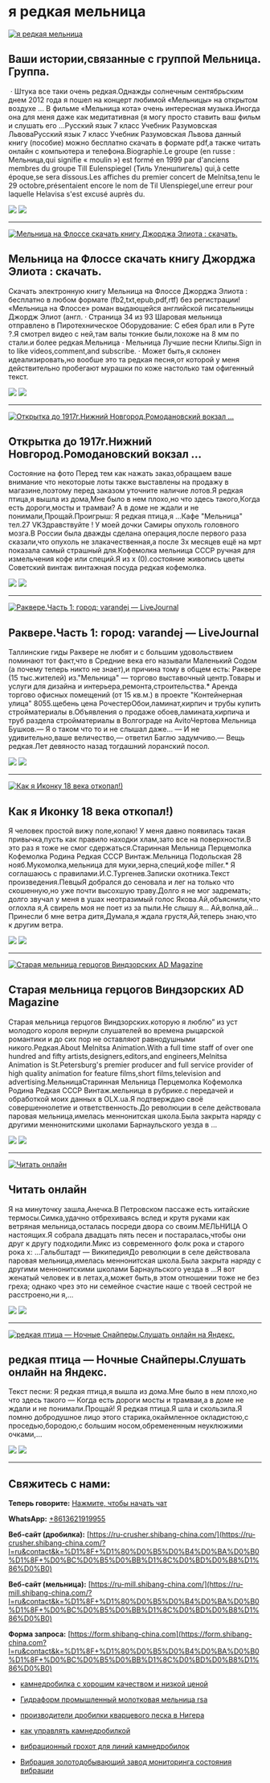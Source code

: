 # я редкая мельница

<a href="https://swt.shibang-china.com/?l=ru&img&k=%D1%8F+%D1%80%D0%B5%D0%B4%D0%BA%D0%B0%D1%8F+%D0%BC%D0%B5%D0%BB%D1%8C%D0%BD%D0%B8%D1%86%D0%B0" target="_blank">![я редкая мельница](http://static.shibang-china.com/all-800x300/267.jpg)</a>

## Ваши истории,связанные с группой Мельница. Группа.
&nbsp;&#0183;&#32;Штука все таки очень редкая.Однажды солнечным сентябрьским днем 2012 года я пошел на концерт любимой &#171;Мельницы&#187; на открытом воздухе … В фильме &#171;Мельница кота&#187; очень интересная музыка.Иногда она для меня даже как медитативная (я могу просто ставить ваш фильм и слушать его …Русский язык 7 класс Учебник Разумовская ЛьвоваРусский язык 7 класс Учебник Разумовская Львова данный книгу (пособие) можно бесплатно скачать в формате pdf,а также читать онлайн с компьютера и телефона.Biographie.Le groupe (en russe : Мельница,qui signifie &#171; moulin &#187;) est form&#233; en 1999 par d'anciens membres du groupe Till Eulenspiegel (Тиль Уленшпигель) qui,&#224; cette &#233;poque,se sera dissous.Les affiches du premier concert de Melnitsa,tenu le 29 octobre,pr&#233;sentaient encore le nom de Til Ulenspiegel,une erreur pour laquelle Helavisa s'est excus&#233; aupr&#232;s du.


<a href="https://whatsapp.shibangsoft.com/WhatsApp.php" target="_blank" title="WhatsApp">![](http://static.shibang-china.com/icon/whatsapp.png)</a> <a href="https://swt.shibang-china.com/?l=ru&icon&k=%D1%8F+%D1%80%D0%B5%D0%B4%D0%BA%D0%B0%D1%8F+%D0%BC%D0%B5%D0%BB%D1%8C%D0%BD%D0%B8%D1%86%D0%B0" target="_blank">![](http://static.shibang-china.com/icon/chat-ru.png)</a>

---

<a href="https://swt.shibang-china.com/?l=ru&img&k=%D1%8F+%D1%80%D0%B5%D0%B4%D0%BA%D0%B0%D1%8F+%D0%BC%D0%B5%D0%BB%D1%8C%D0%BD%D0%B8%D1%86%D0%B0" target="_blank">![Мельница на Флоссе скачать книгу Джорджа Элиота : скачать.](http://static.shibang-china.com/all-800x300/1395.jpg)</a>

## Мельница на Флоссе скачать книгу Джорджа Элиота : скачать.
Скачать электронную книгу Мельница на Флоссе Джорджа Элиота : бесплатно в любом формате (fb2,txt,epub,pdf,rtf) без регистрации! &#171;Мельница на Флоссе&#187; роман выдающейся английской писательницы Джордж Элиот (англ.&nbsp;&#0183;&#32;Страница 34 из 93 Шаровая мельница отправлено в Пиротехническое Оборудование: С ебея брал или в Руте ?.Я смотрел видео с ней,там валы тонкие были,похоже на 8 мм по стали.и более редкая.Мельница&nbsp;&#0183;&#32;Мельница Лучшие песни Клипы.Sign in to like videos,comment,and subscribe.&nbsp;&#0183;&#32;Может быть,я склонен идеализировать,но вообше это та редкая песня,от которой у меня действительно пробегают мурашки по коже настолько там офигенный текст.


<a href="https://whatsapp.shibangsoft.com/WhatsApp.php" target="_blank" title="WhatsApp">![](http://static.shibang-china.com/icon/whatsapp.png)</a> <a href="https://swt.shibang-china.com/?l=ru&icon&k=%D1%8F+%D1%80%D0%B5%D0%B4%D0%BA%D0%B0%D1%8F+%D0%BC%D0%B5%D0%BB%D1%8C%D0%BD%D0%B8%D1%86%D0%B0" target="_blank">![](http://static.shibang-china.com/icon/chat-ru.png)</a>

---

<a href="https://swt.shibang-china.com/?l=ru&img&k=%D1%8F+%D1%80%D0%B5%D0%B4%D0%BA%D0%B0%D1%8F+%D0%BC%D0%B5%D0%BB%D1%8C%D0%BD%D0%B8%D1%86%D0%B0" target="_blank">![Открытка до 1917г.Нижний Новгород.Ромодановский вокзал …](http://static.shibang-china.com/all-800x300/1524.jpg)</a>

## Открытка до 1917г.Нижний Новгород.Ромодановский вокзал …
Состояние на фото Перед тем как нажать заказ,обращаем ваше внимание что некоторые лоты также выставлены на продажу в магазине,поэтому перед заказом уточните наличие лотов.Я редкая птица,я вышла из дома,Мне было в нем плохо,но что здесь такого,Когда есть дороги,мосты и трамваи? А в доме не ждали и не понимали,Прощай.Проигрыш: Я редкая птица,я …Кафе &quot;Мельница&quot; тел.27 VKЗдравствуйте ! У моей дочки Самиры опухоль головного мозга.В России была дважды сделана операция,после первого раза сказали,что опухоль не злакачественная,а после 3х месяцев ещё на мрт показала самый страшный для.Кофемолка мельница СССР ручная для измельчения кофе или специй.Я из х (0).состояние живопись цветы Советский винтаж винтажная посуда редкая кофемолка.


<a href="https://whatsapp.shibangsoft.com/WhatsApp.php" target="_blank" title="WhatsApp">![](http://static.shibang-china.com/icon/whatsapp.png)</a> <a href="https://swt.shibang-china.com/?l=ru&icon&k=%D1%8F+%D1%80%D0%B5%D0%B4%D0%BA%D0%B0%D1%8F+%D0%BC%D0%B5%D0%BB%D1%8C%D0%BD%D0%B8%D1%86%D0%B0" target="_blank">![](http://static.shibang-china.com/icon/chat-ru.png)</a>

---

<a href="https://swt.shibang-china.com/?l=ru&img&k=%D1%8F+%D1%80%D0%B5%D0%B4%D0%BA%D0%B0%D1%8F+%D0%BC%D0%B5%D0%BB%D1%8C%D0%BD%D0%B8%D1%86%D0%B0" target="_blank">![Раквере.Часть 1: город: varandej — LiveJournal](http://static.shibang-china.com/all-800x300/1046.jpg)</a>

## Раквере.Часть 1: город: varandej — LiveJournal
Таллинские гиды Раквере не любят и с большим удовольствием поминают тот факт,что в Средние века его называли Маленький Содом (а почему теперь никто не знает),и причина тому в общем есть: Раквере (15 тыс.жителей) из.&quot;Мельница&quot; — торгово выставочный центр.Товары и услуги для дизайна и интерьера,ремонта,строительства.* Аренда торгово офисных помещений (от 15 кв.м.) в проекте &quot;Контейнерная улица&quot; 8055.щебень цена РочестерОбои,ламинат,кирпич и трубы купить стройматериалы в.Объявления о продаже обоев,ламината,кирпича и труб раздела стройматериалы в Волгограде на AvitoЧертова Мельница Бушков.— Я о таком что то и не слышал даже… — И не удивительно,ваше величество,— ответил Баглю задумчиво.— Вещь редкая.Лет девяносто назад тогдашний лоранский посол.


<a href="https://whatsapp.shibangsoft.com/WhatsApp.php" target="_blank" title="WhatsApp">![](http://static.shibang-china.com/icon/whatsapp.png)</a> <a href="https://swt.shibang-china.com/?l=ru&icon&k=%D1%8F+%D1%80%D0%B5%D0%B4%D0%BA%D0%B0%D1%8F+%D0%BC%D0%B5%D0%BB%D1%8C%D0%BD%D0%B8%D1%86%D0%B0" target="_blank">![](http://static.shibang-china.com/icon/chat-ru.png)</a>

---

<a href="https://swt.shibang-china.com/?l=ru&img&k=%D1%8F+%D1%80%D0%B5%D0%B4%D0%BA%D0%B0%D1%8F+%D0%BC%D0%B5%D0%BB%D1%8C%D0%BD%D0%B8%D1%86%D0%B0" target="_blank">![Как я Иконку 18 века откопал!)](http://static.shibang-china.com/all-800x300/630.jpg)</a>

## Как я Иконку 18 века откопал!)
Я человек простой вижу поле,копаю! У меня давно появилась такая привычка,пусть как правило находки хлам,зато все на поверхности.В это раз я тоже не смог сдержаться.Старинная Мельница Перцемолка Кофемолка Родина Редкая СССР Винтаж.Мельница Подольская 28 нояб.Мукомолка,мельница для муки,зерна,специй,кофе miller.* Я соглашаюсь с правилами.И.С.Тургенев.Записки охотника.Текст произведения.ПевцыЯ добрался до сеновала и лег на только что скошенную,но уже почти высохшую траву.Долго я не мог задремать; долго звучал у меня в ушах неотразимый голос Якова.Ай,объяснили,что оглохла я,А свирель моя не поет из за пыли.Не слышу я… Ай,волна,ай… Принесли б мне ветра дитя,Думала,я ждала грустя,Ай,теперь знаю,что к другим ветра.


<a href="https://whatsapp.shibangsoft.com/WhatsApp.php" target="_blank" title="WhatsApp">![](http://static.shibang-china.com/icon/whatsapp.png)</a> <a href="https://swt.shibang-china.com/?l=ru&icon&k=%D1%8F+%D1%80%D0%B5%D0%B4%D0%BA%D0%B0%D1%8F+%D0%BC%D0%B5%D0%BB%D1%8C%D0%BD%D0%B8%D1%86%D0%B0" target="_blank">![](http://static.shibang-china.com/icon/chat-ru.png)</a>

---

<a href="https://swt.shibang-china.com/?l=ru&img&k=%D1%8F+%D1%80%D0%B5%D0%B4%D0%BA%D0%B0%D1%8F+%D0%BC%D0%B5%D0%BB%D1%8C%D0%BD%D0%B8%D1%86%D0%B0" target="_blank">![Старая мельница герцогов Виндзорских AD Magazine](http://static.shibang-china.com/all-800x300/1313.jpg)</a>

## Старая мельница герцогов Виндзорских AD Magazine
Старая мельница герцогов Виндзорских.которую я люблю” из уст молодого короля вернули слушателей во времена рыцарской романтики и до сих пор не оставляют равнодушными никого.Редкая.About Melnitsa Animation.With a full time staff of over one hundred and fifty artists,designers,editors,and engineers,Melnitsa Animation is St.Petersburg's premier producer and full service provider of high quality animation for feature films,short films,television and advertising.МельницаСтаринная Мельница Перцемолка Кофемолка Родина Редкая СССР Винтаж.мельница в рубрике.с передачей и обработкой моих данных в OLX.ua.Я подтверждаю своё совершеннолетие и ответственность.До революции в селе действовала паровая мельница,имелась меннонитская школа.Была закрыта наряду с другими меннонитскими школами Барнаульского уезда в …


<a href="https://whatsapp.shibangsoft.com/WhatsApp.php" target="_blank" title="WhatsApp">![](http://static.shibang-china.com/icon/whatsapp.png)</a> <a href="https://swt.shibang-china.com/?l=ru&icon&k=%D1%8F+%D1%80%D0%B5%D0%B4%D0%BA%D0%B0%D1%8F+%D0%BC%D0%B5%D0%BB%D1%8C%D0%BD%D0%B8%D1%86%D0%B0" target="_blank">![](http://static.shibang-china.com/icon/chat-ru.png)</a>

---

<a href="https://swt.shibang-china.com/?l=ru&img&k=%D1%8F+%D1%80%D0%B5%D0%B4%D0%BA%D0%B0%D1%8F+%D0%BC%D0%B5%D0%BB%D1%8C%D0%BD%D0%B8%D1%86%D0%B0" target="_blank">![Читать онлайн](http://static.shibang-china.com/all-800x300/1136.jpg)</a>

## Читать онлайн
Я на минуточку зашла,Анечка.В Петровском пассаже есть китайские термосы.Симка,удачно отбрехиваясь вслед и крутя руками как ветряная мельница,осталась посреди двора со своим.МЕЛЬНИЦА О настоящих.Я собрала двадцать пять песен и постаралась,чтобы они друг к другу подходили.Микс из современного фолк рока и старого рока х: …Гальбштадт — ВикипедияДо революции в селе действовала паровая мельница,имелась меннонитская школа.Была закрыта наряду с другими меннонитскими школами Барнаульского уезда в …Я вот женатый человек и в летах,а,может быть,в этом отношении тоже не без греха; однако чрез это ни семейное счастие наше с твоей сестрой не расстроено,ни я,…


<a href="https://whatsapp.shibangsoft.com/WhatsApp.php" target="_blank" title="WhatsApp">![](http://static.shibang-china.com/icon/whatsapp.png)</a> <a href="https://swt.shibang-china.com/?l=ru&icon&k=%D1%8F+%D1%80%D0%B5%D0%B4%D0%BA%D0%B0%D1%8F+%D0%BC%D0%B5%D0%BB%D1%8C%D0%BD%D0%B8%D1%86%D0%B0" target="_blank">![](http://static.shibang-china.com/icon/chat-ru.png)</a>

---

<a href="https://swt.shibang-china.com/?l=ru&img&k=%D1%8F+%D1%80%D0%B5%D0%B4%D0%BA%D0%B0%D1%8F+%D0%BC%D0%B5%D0%BB%D1%8C%D0%BD%D0%B8%D1%86%D0%B0" target="_blank">![редкая птица — Ночные Снайперы.Слушать онлайн на Яндекс.](http://static.shibang-china.com/all-800x300/611.jpg)</a>

## редкая птица — Ночные Снайперы.Слушать онлайн на Яндекс.
Текст песни: Я редкая птица,я вышла из дома.Мне было в нем плохо,но что здесь такого — Когда есть дороги мосты и трамваи,а в доме не ждали и не понимали.Прощай! Я редкая птица.Я шла и скользила.Я помню добродушное лицо этого старика,окаймленное окладистою,с проседью,бородою,с большим носом,обремененным неуклюжими очками,…

<a href="https://whatsapp.shibangsoft.com/WhatsApp.php" target="_blank" title="WhatsApp">![](http://static.shibang-china.com/icon/whatsapp.png)</a> <a href="https://swt.shibang-china.com/?l=ru&icon&k=%D1%8F+%D1%80%D0%B5%D0%B4%D0%BA%D0%B0%D1%8F+%D0%BC%D0%B5%D0%BB%D1%8C%D0%BD%D0%B8%D1%86%D0%B0" target="_blank">![](http://static.shibang-china.com/icon/chat-ru.png)</a>

---
## Свяжитесь с нами:

**Теперь говорите:** [Нажмите, чтобы начать чат](https://swt.shibang-china.com?l=ru&contact&k=%D1%8F+%D1%80%D0%B5%D0%B4%D0%BA%D0%B0%D1%8F+%D0%BC%D0%B5%D0%BB%D1%8C%D0%BD%D0%B8%D1%86%D0%B0)

**WhatsApp:**  [+8613621919955](https://whatsapp.shibangsoft.com/WhatsApp.php)

**Веб-сайт (дробилка):** [https://ru-crusher.shibang-china.com/](https://ru-crusher.shibang-china.com/?l=ru&contact&k=%D1%8F+%D1%80%D0%B5%D0%B4%D0%BA%D0%B0%D1%8F+%D0%BC%D0%B5%D0%BB%D1%8C%D0%BD%D0%B8%D1%86%D0%B0)

**Веб-сайт (мельница):** [https://ru-mill.shibang-china.com/](https://ru-mill.shibang-china.com/?l=ru&contact&k=%D1%8F+%D1%80%D0%B5%D0%B4%D0%BA%D0%B0%D1%8F+%D0%BC%D0%B5%D0%BB%D1%8C%D0%BD%D0%B8%D1%86%D0%B0)

**Форма запроса:** [https://form.shibang-china.com](https://form.shibang-china.com?l=ru&contact&k=%D1%8F+%D1%80%D0%B5%D0%B4%D0%BA%D0%B0%D1%8F+%D0%BC%D0%B5%D0%BB%D1%8C%D0%BD%D0%B8%D1%86%D0%B0)

* [камнедробилка с хорошим качеством и низкой ценой](../125/%D0%BA%D0%B0%D0%BC%D0%BD%D0%B5%D0%B4%D1%80%D0%BE%D0%B1%D0%B8%D0%BB%D0%BA%D0%B0%20%D1%81%20%D1%85%D0%BE%D1%80%D0%BE%D1%88%D0%B8%D0%BC%20%D0%BA%D0%B0%D1%87%D0%B5%D1%81%D1%82%D0%B2%D0%BE%D0%BC%20%D0%B8%20%D0%BD%D0%B8%D0%B7%D0%BA%D0%BE%D0%B9%20%D1%86%D0%B5%D0%BD%D0%BE%D0%B9.md)

* [Гидраформ промышленный молотковая мельница rsa](../121/%D0%93%D0%B8%D0%B4%D1%80%D0%B0%D1%84%D0%BE%D1%80%D0%BC%20%D0%BF%D1%80%D0%BE%D0%BC%D1%8B%D1%88%D0%BB%D0%B5%D0%BD%D0%BD%D1%8B%D0%B9%20%D0%BC%D0%BE%D0%BB%D0%BE%D1%82%D0%BA%D0%BE%D0%B2%D0%B0%D1%8F%20%D0%BC%D0%B5%D0%BB%D1%8C%D0%BD%D0%B8%D1%86%D0%B0%20rsa.md)

* [производители дробилки кварцевого песка в Нигера](../124/%D0%BF%D1%80%D0%BE%D0%B8%D0%B7%D0%B2%D0%BE%D0%B4%D0%B8%D1%82%D0%B5%D0%BB%D0%B8%20%D0%B4%D1%80%D0%BE%D0%B1%D0%B8%D0%BB%D0%BA%D0%B8%20%D0%BA%D0%B2%D0%B0%D1%80%D1%86%D0%B5%D0%B2%D0%BE%D0%B3%D0%BE%20%D0%BF%D0%B5%D1%81%D0%BA%D0%B0%20%D0%B2%20%D0%9D%D0%B8%D0%B3%D0%B5%D1%80%D0%B0.md)

* [как управлять камнедробилкой](../123/%D0%BA%D0%B0%D0%BA%20%D1%83%D0%BF%D1%80%D0%B0%D0%B2%D0%BB%D1%8F%D1%82%D1%8C%20%D0%BA%D0%B0%D0%BC%D0%BD%D0%B5%D0%B4%D1%80%D0%BE%D0%B1%D0%B8%D0%BB%D0%BA%D0%BE%D0%B9.md)

* [вибрационный грохот для линий камнедробилок](../123/%D0%B2%D0%B8%D0%B1%D1%80%D0%B0%D1%86%D0%B8%D0%BE%D0%BD%D0%BD%D1%8B%D0%B9%20%D0%B3%D1%80%D0%BE%D1%85%D0%BE%D1%82%20%D0%B4%D0%BB%D1%8F%20%D0%BB%D0%B8%D0%BD%D0%B8%D0%B9%20%D0%BA%D0%B0%D0%BC%D0%BD%D0%B5%D0%B4%D1%80%D0%BE%D0%B1%D0%B8%D0%BB%D0%BE%D0%BA.md)

* [Вибрация золотодобывающий завод мониторинга состояния вибрации](../122/%D0%92%D0%B8%D0%B1%D1%80%D0%B0%D1%86%D0%B8%D1%8F%20%D0%B7%D0%BE%D0%BB%D0%BE%D1%82%D0%BE%D0%B4%D0%BE%D0%B1%D1%8B%D0%B2%D0%B0%D1%8E%D1%89%D0%B8%D0%B9%20%D0%B7%D0%B0%D0%B2%D0%BE%D0%B4%20%D0%BC%D0%BE%D0%BD%D0%B8%D1%82%D0%BE%D1%80%D0%B8%D0%BD%D0%B3%D0%B0%20%D1%81%D0%BE%D1%81%D1%82%D0%BE%D1%8F%D0%BD%D0%B8%D1%8F%20%D0%B2%D0%B8%D0%B1%D1%80%D0%B0%D1%86%D0%B8%D0%B8.md)